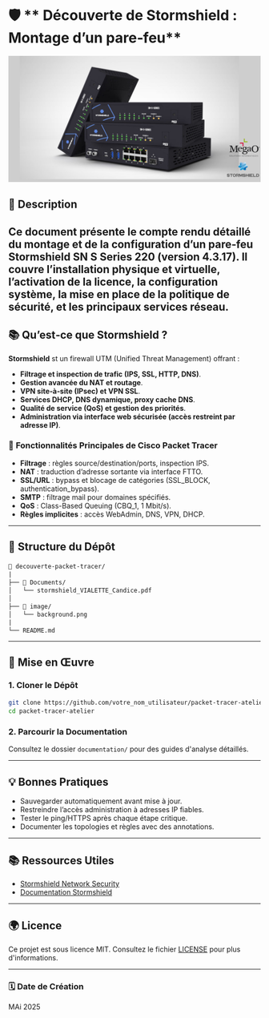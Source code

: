 # 🛡️ ** Découverte de Stormshield : Montage d’un pare‑feu**

![Banner](image/background.png)

## 📄 **Description**
Ce document présente le compte rendu détaillé du montage et de la configuration d’un pare‑feu Stormshield SN S Series 220 (version 4.3.17). Il couvre l’installation physique et virtuelle, l’activation de la licence, la configuration système, la mise en place de la politique de sécurité, et les principaux services réseau.
---
## 📚 **Qu’est‑ce que Stormshield ?**

**Stormshield** st un firewall UTM (Unified Threat Management) offrant :

- **Filtrage et inspection de trafic (IPS, SSL, HTTP, DNS)**.
- **Gestion avancée du NAT et routage**.
- **VPN site‑à‑site (IPsec) et VPN SSL**.
- **Services DHCP, DNS dynamique, proxy cache DNS**.
- **Qualité de service (QoS) et gestion des priorités**.
- **Administration via interface web sécurisée (accès restreint par adresse IP)**.
  
### 🔗 **Fonctionnalités Principales de Cisco Packet Tracer**

- **Filtrage** : règles source/destination/ports, inspection IPS.  
- **NAT** : traduction d’adresse sortante via interface FTTO.  
- **SSL/URL** : bypass et blocage de catégories (SSL_BLOCK, authentication_bypass).  
- **SMTP** : filtrage mail pour domaines spécifiés.  
- **QoS** : Class-Based Queuing (CBQ_1, 1 Mbit/s).  
- **Règles implicites** : accès WebAdmin, DNS, VPN, DHCP.  


---

## 📂 **Structure du Dépôt**

```
📂 decouverte-packet-tracer/
|
├── 📂 Documents/
│   └── stormshield_VIALETTE_Candice.pdf
│
├── 📂 image/
│   └── background.png
|
└── README.md
```
---

## 🚀 **Mise en Œuvre**

### 1. **Cloner le Dépôt**

```bash
git clone https://github.com/votre_nom_utilisateur/packet-tracer-atelier.git
cd packet-tracer-atelier
```

### 2. **Parcourir la Documentation**

Consultez le dossier `documentation/` pour des guides d'analyse détaillés.

---

## 💡 **Bonnes Pratiques**

- Sauvegarder automatiquement avant mise à jour.  
- Restreindre l’accès administration à adresses IP fiables.  
- Tester le ping/HTTPS après chaque étape critique.  
- Documenter les topologies et règles avec des annotations.  
---

## 📚 **Ressources Utiles**

- [Stormshield Network Security](https://www.stormshield.com/fr/produits/sns)  
- [Documentation Stormshield](https://documentation.stormshield.eu)  

---

## 🌍 **Licence**

Ce projet est sous licence MIT. Consultez le fichier [LICENSE](LICENSE) pour plus d'informations.

---

### 🗓 **Date de Création**
MAi 2025 
